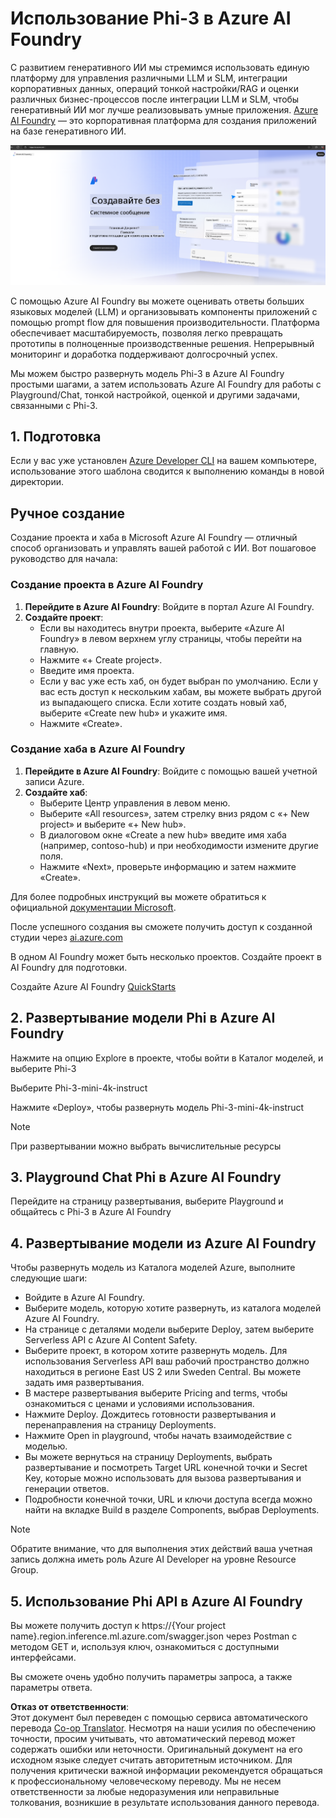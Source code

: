 <!--
CO_OP_TRANSLATOR_METADATA:
{
  "original_hash": "3a1e48b628022485aac989c9f733e792",
  "translation_date": "2025-07-17T05:18:38+00:00",
  "source_file": "md/02.QuickStart/AzureAIFoundry_QuickStart.md",
  "language_code": "ru"
}
-->
# **Использование Phi-3 в Azure AI Foundry**

С развитием генеративного ИИ мы стремимся использовать единую платформу для управления различными LLM и SLM, интеграции корпоративных данных, операций тонкой настройки/RAG и оценки различных бизнес-процессов после интеграции LLM и SLM, чтобы генеративный ИИ мог лучше реализовывать умные приложения. [Azure AI Foundry](https://ai.azure.com) — это корпоративная платформа для создания приложений на базе генеративного ИИ.

![aistudo](../../../../translated_images/aifoundry_home.f28a8127c96c7d93d6fb1d0a69b635bc36834da1f0615d7d2b8be216021d9eeb.ru.png)

С помощью Azure AI Foundry вы можете оценивать ответы больших языковых моделей (LLM) и организовывать компоненты приложений с помощью prompt flow для повышения производительности. Платформа обеспечивает масштабируемость, позволяя легко превращать прототипы в полноценные производственные решения. Непрерывный мониторинг и доработка поддерживают долгосрочный успех.

Мы можем быстро развернуть модель Phi-3 в Azure AI Foundry простыми шагами, а затем использовать Azure AI Foundry для работы с Playground/Chat, тонкой настройкой, оценкой и другими задачами, связанными с Phi-3.

## **1. Подготовка**

Если у вас уже установлен [Azure Developer CLI](https://learn.microsoft.com/azure/developer/azure-developer-cli/overview?WT.mc_id=aiml-138114-kinfeylo) на вашем компьютере, использование этого шаблона сводится к выполнению команды в новой директории.

## Ручное создание

Создание проекта и хаба в Microsoft Azure AI Foundry — отличный способ организовать и управлять вашей работой с ИИ. Вот пошаговое руководство для начала:

### Создание проекта в Azure AI Foundry

1. **Перейдите в Azure AI Foundry**: Войдите в портал Azure AI Foundry.
2. **Создайте проект**:
   - Если вы находитесь внутри проекта, выберите «Azure AI Foundry» в левом верхнем углу страницы, чтобы перейти на главную.
   - Нажмите «+ Create project».
   - Введите имя проекта.
   - Если у вас уже есть хаб, он будет выбран по умолчанию. Если у вас есть доступ к нескольким хабам, вы можете выбрать другой из выпадающего списка. Если хотите создать новый хаб, выберите «Create new hub» и укажите имя.
   - Нажмите «Create».

### Создание хаба в Azure AI Foundry

1. **Перейдите в Azure AI Foundry**: Войдите с помощью вашей учетной записи Azure.
2. **Создайте хаб**:
   - Выберите Центр управления в левом меню.
   - Выберите «All resources», затем стрелку вниз рядом с «+ New project» и выберите «+ New hub».
   - В диалоговом окне «Create a new hub» введите имя хаба (например, contoso-hub) и при необходимости измените другие поля.
   - Нажмите «Next», проверьте информацию и затем нажмите «Create».

Для более подробных инструкций вы можете обратиться к официальной [документации Microsoft](https://learn.microsoft.com/azure/ai-studio/how-to/create-projects).

После успешного создания вы сможете получить доступ к созданной студии через [ai.azure.com](https://ai.azure.com/)

В одном AI Foundry может быть несколько проектов. Создайте проект в AI Foundry для подготовки.

Создайте Azure AI Foundry [QuickStarts](https://learn.microsoft.com/azure/ai-studio/quickstarts/get-started-code)


## **2. Развертывание модели Phi в Azure AI Foundry**

Нажмите на опцию Explore в проекте, чтобы войти в Каталог моделей, и выберите Phi-3

Выберите Phi-3-mini-4k-instruct

Нажмите «Deploy», чтобы развернуть модель Phi-3-mini-4k-instruct

> [!NOTE]
>
> При развертывании можно выбрать вычислительные ресурсы

## **3. Playground Chat Phi в Azure AI Foundry**

Перейдите на страницу развертывания, выберите Playground и общайтесь с Phi-3 в Azure AI Foundry

## **4. Развертывание модели из Azure AI Foundry**

Чтобы развернуть модель из Каталога моделей Azure, выполните следующие шаги:

- Войдите в Azure AI Foundry.
- Выберите модель, которую хотите развернуть, из каталога моделей Azure AI Foundry.
- На странице с деталями модели выберите Deploy, затем выберите Serverless API с Azure AI Content Safety.
- Выберите проект, в котором хотите развернуть модель. Для использования Serverless API ваш рабочий пространство должно находиться в регионе East US 2 или Sweden Central. Вы можете задать имя развертывания.
- В мастере развертывания выберите Pricing and terms, чтобы ознакомиться с ценами и условиями использования.
- Нажмите Deploy. Дождитесь готовности развертывания и перенаправления на страницу Deployments.
- Нажмите Open in playground, чтобы начать взаимодействие с моделью.
- Вы можете вернуться на страницу Deployments, выбрать развертывание и посмотреть Target URL конечной точки и Secret Key, которые можно использовать для вызова развертывания и генерации ответов.
- Подробности конечной точки, URL и ключи доступа всегда можно найти на вкладке Build в разделе Components, выбрав Deployments.

> [!NOTE]
> Обратите внимание, что для выполнения этих действий ваша учетная запись должна иметь роль Azure AI Developer на уровне Resource Group.

## **5. Использование Phi API в Azure AI Foundry**

Вы можете получить доступ к https://{Your project name}.region.inference.ml.azure.com/swagger.json через Postman с методом GET и, используя ключ, ознакомиться с доступными интерфейсами.

Вы сможете очень удобно получить параметры запроса, а также параметры ответа.

**Отказ от ответственности**:  
Этот документ был переведен с помощью сервиса автоматического перевода [Co-op Translator](https://github.com/Azure/co-op-translator). Несмотря на наши усилия по обеспечению точности, просим учитывать, что автоматический перевод может содержать ошибки или неточности. Оригинальный документ на его исходном языке следует считать авторитетным источником. Для получения критически важной информации рекомендуется обращаться к профессиональному человеческому переводу. Мы не несем ответственности за любые недоразумения или неправильные толкования, возникшие в результате использования данного перевода.